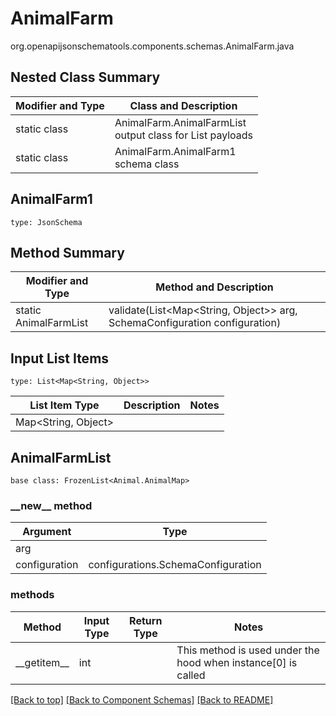 # AnimalFarm
org.openapijsonschematools.components.schemas.AnimalFarm.java

## Nested Class Summary
| Modifier and Type | Class and Description |
| ----------------- | ---------------------- |
| static class | AnimalFarm.AnimalFarmList<br> output class for List payloads |
| static class | AnimalFarm.AnimalFarm1<br> schema class |

## AnimalFarm1
```
type: JsonSchema
```

## Method Summary
| Modifier and Type | Method and Description |
| ----------------- | ---------------------- |
| static AnimalFarmList | validate(List<Map<String, Object>> arg, SchemaConfiguration configuration) |

## Input List Items
```
type: List<Map<String, Object>>
```
List Item Type | Description | Notes
-------------------- | ------------- | -------------
Map<String, Object> |  |

## AnimalFarmList
```
base class: FrozenList<Animal.AnimalMap>
```
### &lowbar;&lowbar;new&lowbar;&lowbar; method
Argument | Type
-------- | ------
arg      | 
configuration | configurations.SchemaConfiguration

### methods
Method | Input Type | Return Type | Notes
------ | ---------- | ----------- | ------
&lowbar;&lowbar;getitem&lowbar;&lowbar; | int |  | This method is used under the hood when instance[0] is called

[[Back to top]](#top) [[Back to Component Schemas]](../../../README.md#Component-Schemas) [[Back to README]](../../../README.md)
